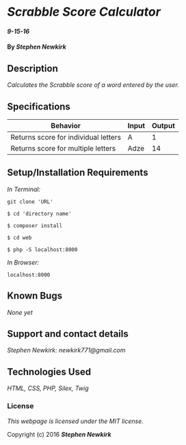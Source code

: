 # _Scrabble Score Calculator_

#### _9-15-16_

#### By _**Stephen Newkirk**_

## Description

_Calculates the Scrabble score of a word entered by the user._

## Specifications

| Behavior      | Input       |Output|
| ------------- |-------------| -----|
| Returns score for individual letters | A | 1 |
| Returns score for multiple letters | Adze | 14 |

## Setup/Installation Requirements

_In Terminal:_

`git clone 'URL'`

`$ cd 'directory name'`

`$ composer install`

`$ cd web`

`$ php -S localhost:8000`

_In Browser:_

`localhost:8000`

## Known Bugs

_None yet_

## Support and contact details

_Stephen Newkirk: newkirk771@gmail.com_

## Technologies Used

_HTML,
CSS,
PHP,
Silex,
Twig_

### License

*This webpage is licensed under the MIT license.*

Copyright (c) 2016 **_Stephen Newkirk_**
